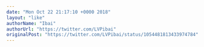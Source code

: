 ```yaml
---
date: "Mon Oct 22 21:17:10 +0000 2018"
layout: "like"
authorName: "Ibai"
authorUrl: "https://twitter.com/LVPibai"
originalPost: "https://twitter.com/LVPibai/status/1054481813433974784"
---
```

